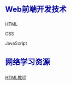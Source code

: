 <!--edu_1_6_1.html-->
<html>
<head>
    <title>Web前端技术开发技术应用</title>
    <style>type="text/css">
    p{font-size: 20px;color: red;}
    h3{font-size: 24px;font-weight: bolder;color: #000099;}
</style>
</head>
<body>
    <h3>Web前端开发技术</h3>
    <p>HTML</p>
    <p>CSS</p>
    <p>JavaScript</p>
    <h3>网络学习资源</h3>
    <a href="http://www.w3school.com.cn/html/">HTML教程</a>
    <script type="text/javascript">alert("Wed前端开发工程师就业前景好、待遇高！")；
    </script>
    </body>
</html>
